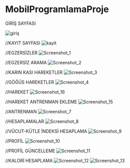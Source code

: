 # MobilProgramlamaProje



GİRİŞ SAYFASI


![giriş](https://github.com/Rocktiel/MobilProgramlamaProje/assets/93122097/d7a03b0a-5c8f-4109-bc5b-e7b860585518)


//KAYIT SAYFASI
![kayit](https://github.com/Rocktiel/MobilProgramlamaProje/assets/93122097/8861a124-9559-4083-8dfc-1c16526ddc91)


//EGZERSİZLER
![Screenshot_1](https://github.com/Rocktiel/MobilProgramlamaProje/assets/93122097/4e99085e-031b-4e2d-a76a-51a38c93e93a)


//EGZERSİZ ARAMA
![Screenshot_2](https://github.com/Rocktiel/MobilProgramlamaProje/assets/93122097/d6450104-a972-4f61-93e0-f5dd274986fe)


//KARIN KASI HAREKETLER
![Screenshot_3](https://github.com/Rocktiel/MobilProgramlamaProje/assets/93122097/b5b302b6-5b19-4460-86a7-5f5404ceebd0)


//GÖĞÜS HAREKETLER
![Screenshot_4](https://github.com/Rocktiel/MobilProgramlamaProje/assets/93122097/dbfac79c-d9a2-4813-bc1d-aecfa2af5700)


//HAREKET 
![Screenshot_16](https://github.com/Rocktiel/MobilProgramlamaProje/assets/93122097/f2c56188-8245-4570-852d-4d2ca4c7466b)


//HAREKET ANTRENMAN EKLEME
![Screenshot_15](https://github.com/Rocktiel/MobilProgramlamaProje/assets/93122097/2201917f-e28e-48d4-92f6-9717504c98ce)


//ANTRENMAN
![Screenshot_7](https://github.com/Rocktiel/MobilProgramlamaProje/assets/93122097/c2c76e48-d372-4240-add5-3388d5df97ee)


//HESAPLAMALAR 
![Screenshot_8](https://github.com/Rocktiel/MobilProgramlamaProje/assets/93122097/a32df657-e8ec-4d91-a046-1ea0f09cb93e)


//VÜCUT-KÜTLE İNDEKSİ HESAPLAMA
![Screenshot_9](https://github.com/Rocktiel/MobilProgramlamaProje/assets/93122097/c2b72a84-cf5f-4184-9f86-acc92859a9a5)


//PROFİL
![Screenshot_10](https://github.com/Rocktiel/MobilProgramlamaProje/assets/93122097/b601a8d7-dc00-4b03-9de9-fa8024ad78e7)


//PROFİL GÜNCELLEME
![Screenshot_11](https://github.com/Rocktiel/MobilProgramlamaProje/assets/93122097/4fb8407e-e685-4ca1-944f-22a0e0bfab19)


//KALORİ HESAPLAMA
![Screenshot_12](https://github.com/Rocktiel/MobilProgramlamaProje/assets/93122097/7cc72fb4-e153-48e6-8e35-e70aa5e4b11a)
![Screenshot_13](https://github.com/Rocktiel/MobilProgramlamaProje/assets/93122097/c979d0bd-efc7-46e0-843b-e3aa0d6d4ac8)



